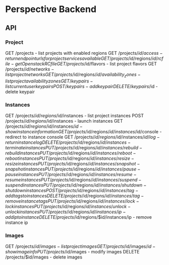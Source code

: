# Perspective Backend

## API
### Project
GET /projects - list projects with enabled regions
GET /projects/$id/access - return endpoint urls for project services available
GET /projects/$id/regions/$id/rcfile - get Openstack RC file
GET /projects/$id/flavors - list project flavors
GET /projects/$id/networks - list project networks
GET /projects/$id/regions/$id/availability_zones - list project availability zones
GET /keypairs - list current user keypairs
POST /keypairs - add keypair
DELETE /keypairs/$id - delete keypair

### Instances
GET /projects/$id/regions/$id/instances - list project instances
POST /projects/$id/regions/$id/instances - launch instances
GET /projects/$id/regions/$id/instances/$id - show instance information
GET /projects/$id/regions/$id/instances/$id/console - redirect to instance console
GET /projects/$id/regions/$id/instances/$id/log - return instance log
DELETE /projects/$id/regions/$id/instances - terminate instances
PUT /projects/$id/regions/$id/instances/rebuild - rebuild instances
PUT /projects/$id/regions/$id/instances/reboot - reboot instances
PUT /projects/$id/regions/$id/instances/resize - resize instances
PUT /projects/$id/regions/$id/instances/snapshot - snapshot instances
PUT /projects/$id/regions/$id/instances/pause - pause instances
PUT /projects/$id/regions/$id/instances/resume - resume instances
PUT /projects/$id/regions/$id/instances/suspend - suspend instances
PUT /projects/$id/regions/$id/instances/shutdown - shutdown instances
POST /projects/$id/regions/$id/instances/tag - add tags to instances
DELETE /projects/$id/regions/$id/instances/tag - remove instance tags
PUT /projects/$id/regions/$id/instances/lock - lock instances
PUT /projects/$id/regions/$id/instances/unlock - unlock instances
PUT /projects/$id/regions/$id/instances/ip - add ip to instance
DELETE /projects/$id/regions/$id/instances/ip - remove instance ip

### Images
GET /projects/$id/images - list project images
GET /projects/$id/images/$id - show image info
PUT /projects/$id/images - modify images
DELETE /projects/$id/images - delete images
    